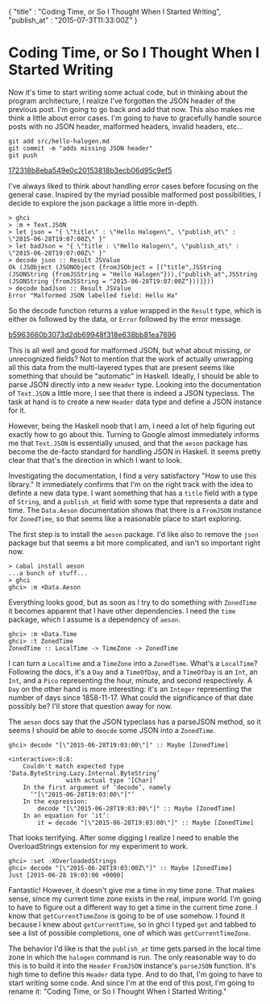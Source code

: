 {
  "title" : "Coding Time, or So I Thought When I Started Writing",
  "publish_at" : "2015-07-3T11:33:00Z"
}

# Coding Time, or So I Thought When I Started Writing

Now it's time to start writing some actual code, but in thinking about the
program architecture, I realize I've forgotten the JSON header of the previous
post. I'm going to go back and add that now. This also makes me think a little
about error cases. I'm going to have to gracefully handle source posts with no
JSON header, malformed headers, invalid headers, etc...

    git add src/hello-halogen.md
    git commit -m "adds missing JSON header"
    git push

[172318b8eba549e0c20153818b3ecb06d95c9ef5](https://github.com/npj/halogen-blog/commit/172318b8eba549e0c20153818b3ecb06d95c9ef5)

I've always liked to think about handling error cases before focusing on the
general case. Inspired by the myriad possible malformed post possibilities, I
decide to explore the json package a little more in-depth.

    > ghci
    > :m + Text.JSON
    > let json = "{ \"title\" : \"Hello Halogen\", \"publish_at\" : \"2015-06-28T19:07:00Z\" }"
    > let badJson = "{ \"title : \"Hello Halogen\", \"publish_at\" : \"2015-06-28T19:07:00Z\" }"
    > decode json :: Result JSValue
    Ok (JSObject (JSONObject {fromJSObject = [("title",JSString (JSONString {fromJSString = "Hello Halogen"})),("publish_at",JSString (JSONString {fromJSString = "2015-06-28T19:07:00Z"}))]}))
    > decode badJson :: Result JSValue
    Error "Malformed JSON labelled field: Hello Ha"

So the decode function returns a value wrapped in the `Result` type, which is
either `Ok` followed by the data, or `Error` followed by the error message.

[b5963660b3073d2db69948f318e638bb81ea7696](https://github.com/npj/halogen-blog/commit/b5963660b3073d2db69948f318e638bb81ea7696)

This is all well and good for malformed JSON, but what about missing, or
unrecognized fields? Not to mention that the work of actually unwrapping all
this data from the multi-layered types that are present seems like something
that should be "automatic" in Haskell. Ideally, I should be able to parse JSON
directly into a new `Header` type. Looking into the documentation of `Text.JSON`
a little more, I see that there is indeed a JSON typeclass. The task at hand is
to create a new `Header` data type and define a JSON instance for it.

However, being the Haskell noob that I am, I need a lot of help figuring out
exactly how to go about this. Turning to Google almost immediately informs me
that `Text.JSON`  is essentially unused, and that the `aeson` package has become
the de-facto standard for handling JSON in Haskell. It seems pretty clear that
that's the direction in which I want to look.

Investigating the documentation, I find a very satisfactory "How to use this
library." It immediately confirms that I'm on the right track with the idea to
definte a new data type. I want something that has a `title` field with a type
of `String`, and a `publish_at` field with some type that represents a date and
time. The `Data.Aeson` documentation shows that there is a `FromJSON` instance
for `ZonedTime`, so that seems like a reasonable place to start exploring.

The first step is to install the `aeson` package. I'd like also to remove the
`json` package but that seems a bit more complicated, and isn't so important
right now.

    > cabal install aeson
    ...a bunch of stuff...
    > ghci
    ghci> :m +Data.Aeson

Everything looks good, but as soon as I try to do something with `ZonedTime` it
becomes apparent that I have other dependencies. I need the `time` package,
which I assume is a dependency of `aeson`.

    ghci> :m +Data.Time
    ghci> :t ZonedTime
    ZonedTime :: LocalTime -> TimeZone -> ZonedTime

I can turn a `LocalTime` and a `TimeZone` into a `ZonedTime`. What's a
`LocalTime`? Following the docs, it's a `Day` and a `TimeOfDay`, and a
`TimeOfDay` is an `Int`, an `Int`, and a `Pico` representing the hour, minute,
and second respectively. A `Day` on the other hand is more interesting: it's an
`Integer` representing the number of days since 1858-11-17. What could the
significance of that date possibly be? I'll store that question away for now.

The `aeson` docs say that the JSON typeclass has a parseJSON method, so it
seems I should be able to `deocde` some JSON into a `ZonedTime`.

    ghci> decode "[\"2015-06-28T19:03:00\"]" :: Maybe [ZonedTime]

    <interactive>:6:8:
        Couldn't match expected type ‘Data.ByteString.Lazy.Internal.ByteString’
                    with actual type ‘[Char]’
        In the first argument of ‘decode’, namely
          ‘"[\"2015-06-28T19:03:00\"]"’
        In the expression:
            decode "[\"2015-06-28T19:03:00\"]" :: Maybe [ZonedTime]
        In an equation for ‘it’:
            it = decode "[\"2015-06-28T19:03:00\"]" :: Maybe [ZonedTime]

That looks terrifying. After some digging I realize I need to enable the
OverloadStrings extension for my experiment to work.

    ghci> :set -XOverloadedStrings
    ghci> decode "[\"2015-06-28T19:03:00Z\"]" :: Maybe [ZonedTime]
    Just [2015-06-28 19:03:00 +0000]

Fantastic! However, it doesn't give me a time in my time zone. That makes
sense, since my current time zone exists in the real, impure world. I'm going
to have to figure out a different way to get a time in the current time zone. I
know that `getCurrentTimeZone` is going to be of use somehow. I found it
because I knew about `getCurrentTime`, so in ghci I typed `get` and tabbed to
see a list of possible completions, one of which was `getCurrentTimeZone`.

The behavior I'd like is that the `publish_at` time gets parsed in the local
time zone in which the `halogen` command is run. The only reasonable way to do
this is to build it into the `Header` `FromJSON` instance's `parseJSON`
function. It's high time to define this `Header` data type. And to do that, I'm
going to have to start writing some code. And since I'm at the end of this
post, I'm going to rename it: "Coding Time, or So I Thought When I Started
Writing."

[]()
